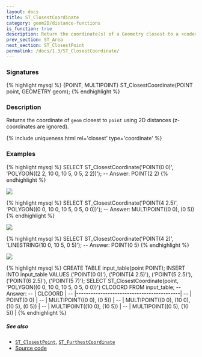 ```yaml
---
layout: docs
title: ST_ClosestCoordinate
category: geom2D/distance-functions
is_function: true
description: Return the coordinate(s) of a Geometry closest to a <code>POINT</code>
prev_section: ST_Area
next_section: ST_ClosestPoint
permalink: /docs/1.3/ST_ClosestCoordinate/
---
```


### Signatures

{% highlight mysql %}
{POINT, MULTIPOINT} ST_ClosestCoordinate(POINT point, GEOMETRY geom);
{% endhighlight %}

### Description

Returns the coordinate of `geom` closest to `point` using 2D distances
(z-coordinates are ignored).

{% include uniqueness.html rel='closest' type='coordinate' %}

### Examples

{% highlight mysql %}
SELECT ST_ClosestCoordinate('POINT(0 0)',
                            'POLYGON((2 2, 10 0, 10 5, 0 5, 2 2))');
-- Answer: POINT(2 2)
{% endhighlight %}

<img class="displayed" src="../ST_ClosestCoordinate_1.png"/>

{% highlight mysql %}
SELECT ST_ClosestCoordinate('POINT(4 2.5)',
                            'POLYGON((0 0, 10 0, 10 5, 0 5, 0 0))');
-- Answer: MULTIPOINT((0 0), (0 5))
{% endhighlight %}

<img class="displayed" src="../ST_ClosestCoordinate_2.png"/>

{% highlight mysql %}
SELECT ST_ClosestCoordinate('POINT(4 2)',
                            'LINESTRING(10 0, 10 5, 0 5)');
-- Answer: POINT(0 5)
{% endhighlight %}

<img class="displayed" src="../ST_ClosestCoordinate_3.png"/>

{% highlight mysql %}
CREATE TABLE input_table(point POINT);
INSERT INTO input_table VALUES
    ('POINT(0 0)'),
    ('POINT(4 2.5)'),
    ('POINT(5 2.5)'),
    ('POINT(6 2.5)'),
    ('POINT(5 7)');
SELECT ST_ClosestCoordinate(point,
    'POLYGON((0 0, 10 0, 10 5, 0 5, 0 0))') CLCOORD FROM input_table;
-- Answer:
--    |                 CLCOORD                   |
--    |-------------------------------------------|
--    | POINT(0 0)                                |
--    | MULTIPOINT((0 0), (0 5))                  |
--    | MULTIPOINT((0 0), (10 0), (10 5), (0 5))  |
--    | MULTIPOINT((10 0), (10 5))                |
--    | MULTIPOINT((0 5), (10 5))                 |
{% endhighlight %}

##### See also

* [`ST_ClosestPoint`](../ST_ClosestPoint), [`ST_FurthestCoordinate`](../ST_FurthestCoordinate)
* <a href="https://github.com/orbisgis/h2gis/blob/master/h2spatial-ext/src/main/java/org/h2gis/h2spatialext/function/spatial/distance/ST_ClosestCoordinate.java" target="_blank">Source code</a>
